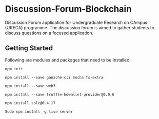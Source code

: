 # Discussion-Forum-Blockchain

Discussion Forum application for Undergraduate Research on CAmpus (URECA) programme. The discussion forum is aimed to gather students to discuss questions on a focused application. 

## Getting Started

Following are modules and packages that need to be installed:

```
npm init
```

```
npm install --save ganache-cli mocha fs-extra
```

```
npm install --save web3
```

```
npm install --save truffle-hdwallet-provider@0.0.6
```

```
npm install solc@0.4.17
```

```
Sudo npm install -g live server 
```
